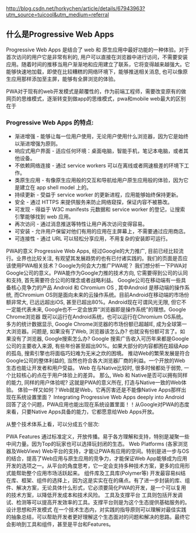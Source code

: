 http://blog.csdn.net/horkychen/article/details/67943963?utm_source=tuicool&utm_medium=referral

## 什么是Progressive Web Apps

Progressive Web Apps 是结合了 web 和 原生应用中最好功能的一种体验。对于首次访问的用户它是非常有利的, 用户可以直接在浏览器中进行访问，不需要安装应用。随着时间的推移当用户渐渐地和应用建立了联系，它将变得越来越强大。它能够快速地加载，即使在比较糟糕的网络环境下，能够推送相关消息, 也可以像原生应用那样添加至主屏，能够有全屏浏览的体验。

PWA对于现有的web开发模式是颠覆性的，作为前端工程师，需要改变原有的做网页的思维模式，逐渐转变到做app的思维模式，pwa和mobile web最大的区别在于


### Progressive Web Apps 的特点:

- 渐进增强 - 能够让每一位用户使用，无论用户使用什么浏览器，因为它是始终以渐进增强为原则。
- 响应式用户界面 - 适应任何环境：桌面电脑，智能手机，笔记本电脑，或者其他设备。
- 不依赖网络连接 - 通过 service workers 可以在离线或者网速极差的环境下工作。
- 类原生应用 - 有像原生应用般的交互和导航给用户原生应用般的体验，因为它是建立在 app shell model 上的。
- 持续更新 - 受益于 service worker 的更新进程，应用能够始终保持更新。
- 安全 - 通过 HTTPS 来提供服务来防止网络窥探，保证内容不被篡改。
- 可发现 - 得益于 W3C manifests 元数据和 service worker 的登记，让搜索引擎能够找到 web 应用。
- 再次访问 - 通过消息推送等特性让用户再次访问变得容易。
- 可安装 - 允许用户保留对他们有用的应用在主屏幕上，不需要通过应用商店。
- 可连接性 - 通过 URL 可以轻松分享应用，不用复杂的安装即可运行。

PWA的意义
      Progressive Web Apps, 经过Google的大力推广, 目前已经比较流行。业界也比较关注, 有观望其发展趋势的也有已付诸实践的。我们的页面是否应该使用PWA相关技术？Google为何会大力推广PWA呢？
      我们想分析一下PWA对Google公司的意义。PWA能作为Google力推的技术方向, 它需要得到公司的认同和支持, 首先需要符合公司的理念或者战略利益。
      Google公司在移动端有一些具备核心竞争力的产品 Android 和 Chromium OS , 其中Android 是移动端的操作系统, 而Chromium OS则是面向未来的云操作系统。目前Android在移动端的市场份额非常大, 已远远超出iOS, 甚至已超出80%。Android现在可谓风光无限, 但它不一定能代表未来, Google也不一定会放弃“浏览器即是操作系统”的理想。Google Chrome浏览器 既可以运行在Android系统，也可以运行在Chromium OS系统。多方的统计数据显示, Google Chrome浏览器的市场份额已超越IE, 成为全球第一大浏览器。问题是, 如果没有了Web, 浏览器该怎么办? 也就没有份额可言了。如果没有了浏览器, Google搜索怎么办? Google 搜索广告收入可历年来都是Google公司的主要收入来源, 有些年份甚至超出90%。如果大部分的内容都困在超级App的孤岛, 搜索引擎也将面临巧妇难为无米之炊的困境。
      推动Web的繁荣发展是符合Google公司的整体利益的, 当然也符合各大浏览器厂商的利益。一个开放的Web生态也能让开发者和用户受益。
      Web 在与Native比较时, 很多时候都处于弱势, 一个比较核心的点在于用户体验上的差异。 那么, Web 和 Native是否可以拥有同样的能力, 同样的用户体验呢? 这就是PWA的意义所在, 打造与Native一致的Web体验。
      体验一样又如何？Web就是Web，它再厉害还是不能像Native Apps那样出现在系统设置里面？ Integrating Progressive Web Apps deeply into Android 回答了这个问题，PWA应用也能出现在系统设置里面！！从Google对PWA的态度来看，只要Native Apps具备的能力，它都愿意给Web Apps开放。

从整个技术体系上看，可以分成五个层次:

PWA Features 通过标准定义，开放传播。易于各方理解和支持，特别是凝聚一些中间力量。因为Top的玩家也可以选择玩封闭的生态。
Web Platforms (各家浏览器及WebView) Web平台的支持，才能让PWA有应用的空间。特别是进一步与OS的结合，提高了Web应用与原生应用的竞争力，才能保证Web App能够成为应用开发的选项之一。从平台的角度思考，它一定会支持多种技术方案，更多的应用形式能帮助整个应用市场活跃起来。
组件库及工具库(Polymer等) 开发最容易纠结在库、框架、组件的选择上，因为这是实实在在的痛点。有了进一步封装的库、组件、解决方案，无论具体什么形式，它必须要简化PWA的开发，是一个可以复用的技术方案，以降低开发成本和技术风险。
工具及支撑平台 工具则包括开发调试、检测等可以提高开发效率的工具。支撑平台则是为这个生态提供基础服务的。
设计思想和开发模式 在一个技术生态内，对实践的指导原则可以理解对最佳实践的抽象总结，可以帮助开发者更好理解这个生态面对的问题和解决的思路。最终它会影响到工具和组件，甚至是平台和Features。
